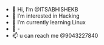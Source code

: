 - 👋 Hi, I’m @ITSABHISHEKB
- 👀 I’m interested in Hacking 
- 🌱 I’m currently learning Linux
- 💞️ -
- 📫 u can reach me @9043227840

<!---
ITSABHISHEKB/ITSABHISHEKB is a ✨ special ✨ repository because its `README.md` (this file) appears on your GitHub profile.
You can click the Preview link to take a look at your changes.
--->
